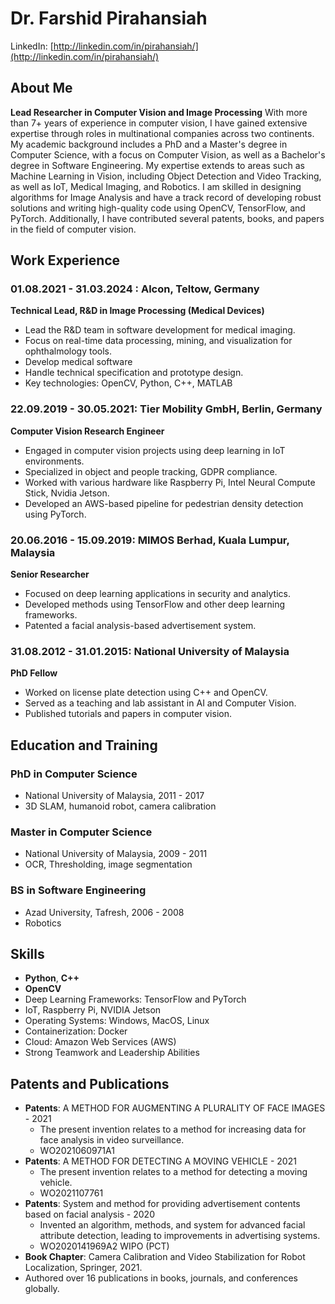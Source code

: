 # Dr. Farshid Pirahansiah
LinkedIn: [http://linkedin.com/in/pirahansiah/](http://linkedin.com/in/pirahansiah/)
## About Me
**Lead Researcher in Computer Vision and Image Processing**
With more than 7+ years of experience in computer vision, I have gained extensive expertise through roles in multinational companies across two continents. My academic background includes a PhD and a Master's degree in Computer Science, with a focus on Computer Vision, as well as a Bachelor's degree in Software Engineering. My expertise extends to areas such as Machine Learning in Vision, including Object Detection and Video Tracking, as well as IoT, Medical Imaging, and Robotics. I am skilled in designing algorithms for Image Analysis and have a track record of developing robust solutions and writing high-quality code using OpenCV, TensorFlow, and PyTorch. Additionally, I have contributed several patents, books, and papers in the field of computer vision.
## Work Experience
### 01.08.2021 - 31.03.2024 : Alcon, Teltow, Germany
**Technical Lead, R&D in Image Processing (Medical Devices)**
- Lead the R&D team in software development for medical imaging.
- Focus on real-time data processing, mining, and visualization for ophthalmology tools.
- Develop medical software 
- Handle technical specification and prototype design.
- Key technologies: OpenCV, Python, C++, MATLAB
### 22.09.2019 - 30.05.2021: Tier Mobility GmbH, Berlin, Germany
**Computer Vision Research Engineer**
- Engaged in computer vision projects using deep learning in IoT environments.
- Specialized in object and people tracking, GDPR compliance.
- Worked with various hardware like Raspberry Pi, Intel Neural Compute Stick, Nvidia Jetson.
- Developed an AWS-based pipeline for pedestrian density detection using PyTorch.
### 20.06.2016 - 15.09.2019: MIMOS Berhad, Kuala Lumpur, Malaysia
**Senior Researcher**
- Focused on deep learning applications in security and analytics.
- Developed methods using TensorFlow and other deep learning frameworks.
- Patented a facial analysis-based advertisement system.
### 31.08.2012 - 31.01.2015: National University of Malaysia
**PhD Fellow**
- Worked on license plate detection using C++ and OpenCV.
- Served as a teaching and lab assistant in AI and Computer Vision.
- Published tutorials and papers in computer vision.
## Education and Training
### PhD in Computer Science
- National University of Malaysia, 2011 - 2017
- 3D SLAM, humanoid robot, camera calibration
### Master in Computer Science
- National University of Malaysia, 2009 - 2011
- OCR, Thresholding, image segmentation
### BS in Software Engineering
- Azad University, Tafresh, 2006 - 2008
- Robotics
## Skills
- **Python**, **C++**
- **OpenCV** 
- Deep Learning Frameworks: TensorFlow and PyTorch
- IoT, Raspberry Pi, NVIDIA Jetson
- Operating Systems: Windows, MacOS, Linux
- Containerization: Docker
- Cloud: Amazon Web Services (AWS)
- Strong Teamwork and Leadership Abilities
## Patents and Publications
- **Patents**: A METHOD FOR AUGMENTING A PLURALITY OF FACE IMAGES - 2021 
    - The present invention relates to a method for increasing data for face analysis in video surveillance. 
    - WO2021060971A1   
- **Patents**: A METHOD FOR DETECTING A MOVING VEHICLE - 2021 
    - The present invention relates to a method for detecting a moving vehicle.
    - WO2021107761 
- **Patents**: System and method for providing advertisement contents based on facial analysis - 2020 
    - Invented an algorithm, methods, and system for advanced facial attribute detection, leading to improvements in advertising systems.
    - WO2020141969A2 WIPO (PCT) 
- **Book Chapter**: Camera Calibration and Video Stabilization for Robot Localization, Springer, 2021.
- Authored over 16 publications in books, journals, and conferences globally.